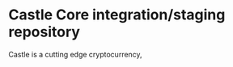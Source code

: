 Castle Core integration/staging repository
=====================================



Castle is a cutting edge cryptocurrency,
  
